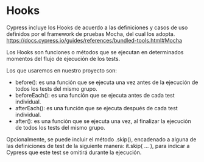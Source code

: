 # Hooks

Cypress incluye los Hooks de acuerdo a las definiciones y casos de uso definidos por el framework de pruebas Mocha, del cual los adopta.
https://docs.cypress.io/guides/references/bundled-tools.html#Mocha

Los Hooks son funciones o métodos que se ejecutan en determinados momentos del flujo de ejecución de los tests.

Los que usaremos en nuestro proyecto son:

- before(): es una función que se ejecuta una vez antes de la ejecución de todos los tests del mismo grupo.
- beforeEach(): es una función que se ejecuta antes de cada test individual.
- afterEach(): es una función que se ejecuta después de cada test individual.
- after(): es una función que se ejecuta una vez, al finalizar la ejecución de todos los tests del mismo grupo.

Opcionalmente, se puede incluir el método .skip(), encadenado a alguna de las definiciones de test de la siguiente manera: it.skip( ... ), para indicar a Cypress que este test se omitirá durante la ejecución.
